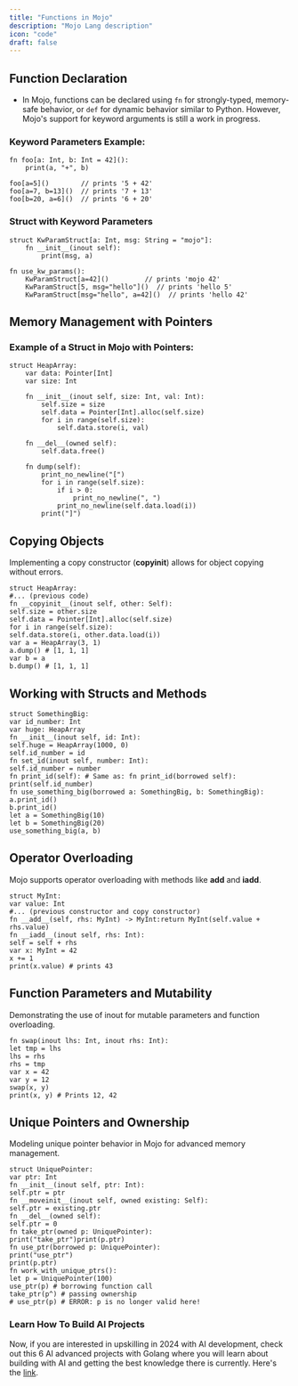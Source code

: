 ```yaml
---
title: "Functions in Mojo"
description: "Mojo Lang description"
icon: "code"
draft: false
---
```


## Function Declaration

- In Mojo, functions can be declared using `fn` for strongly-typed, memory-safe behavior, or `def` for dynamic behavior similar to Python. However, Mojo's support for keyword arguments is still a work in progress.

### Keyword Parameters Example:

```mojo
fn foo[a: Int, b: Int = 42]():
    print(a, "+", b)

foo[a=5]()        // prints '5 + 42'
foo[a=7, b=13]()  // prints '7 + 13'
foo[b=20, a=6]()  // prints '6 + 20'
```

### Struct with Keyword Parameters

```mojo
struct KwParamStruct[a: Int, msg: String = "mojo"]:
    fn __init__(inout self):
        print(msg, a)

fn use_kw_params():
    KwParamStruct[a=42]()         // prints 'mojo 42'
    KwParamStruct[5, msg="hello"]()  // prints 'hello 5'
    KwParamStruct[msg="hello", a=42]()  // prints 'hello 42'
```

## Memory Management with Pointers

### Example of a Struct in Mojo with Pointers:

```mojo
struct HeapArray:
    var data: Pointer[Int]
    var size: Int

    fn __init__(inout self, size: Int, val: Int):
        self.size = size
        self.data = Pointer[Int].alloc(self.size)
        for i in range(self.size):
            self.data.store(i, val)

    fn __del__(owned self):
        self.data.free()

    fn dump(self):
        print_no_newline("[")
        for i in range(self.size):
            if i > 0:
                print_no_newline(", ")
            print_no_newline(self.data.load(i))
        print("]")
```

## Copying Objects

Implementing a copy constructor (**copyinit**) allows for object copying without errors.

```mojo
struct HeapArray:
#... (previous code)
fn __copyinit__(inout self, other: Self):
self.size = other.size
self.data = Pointer[Int].alloc(self.size)
for i in range(self.size):
self.data.store(i, other.data.load(i))
var a = HeapArray(3, 1)
a.dump() # [1, 1, 1]
var b = a
b.dump() # [1, 1, 1]
```

## Working with Structs and Methods

```mojo
struct SomethingBig:
var id_number: Int
var huge: HeapArray
fn __init__(inout self, id: Int):
self.huge = HeapArray(1000, 0)
self.id_number = id
fn set_id(inout self, number: Int):
self.id_number = number
fn print_id(self): # Same as: fn print_id(borrowed self):
print(self.id_number)
fn use_something_big(borrowed a: SomethingBig, b: SomethingBig):
a.print_id()
b.print_id()
let a = SomethingBig(10)
let b = SomethingBig(20)
use_something_big(a, b)
```

## Operator Overloading

Mojo supports operator overloading with methods like **add** and **iadd**.

```mojo
struct MyInt:
var value: Int
#... (previous constructor and copy constructor)
fn __add__(self, rhs: MyInt) -> MyInt:return MyInt(self.value + rhs.value)
fn __iadd__(inout self, rhs: Int):
self = self + rhs
var x: MyInt = 42
x += 1
print(x.value) # prints 43
```

## Function Parameters and Mutability

Demonstrating the use of inout for mutable parameters and function overloading.

```mojo
fn swap(inout lhs: Int, inout rhs: Int):
let tmp = lhs
lhs = rhs
rhs = tmp
var x = 42
var y = 12
swap(x, y)
print(x, y) # Prints 12, 42
```

## Unique Pointers and Ownership

Modeling unique pointer behavior in Mojo for advanced memory management.

```mojo
struct UniquePointer:
var ptr: Int
fn __init__(inout self, ptr: Int):
self.ptr = ptr
fn __moveinit__(inout self, owned existing: Self):
self.ptr = existing.ptr
fn __del__(owned self):
self.ptr = 0
fn take_ptr(owned p: UniquePointer):
print("take_ptr")print(p.ptr)
fn use_ptr(borrowed p: UniquePointer):
print("use_ptr")
print(p.ptr)
fn work_with_unique_ptrs():
let p = UniquePointer(100)
use_ptr(p) # borrowing function call
take_ptr(p^) # passing ownership
# use_ptr(p) # ERROR: p is no longer valid here!
```

### Learn How To Build AI Projects

Now, if you are interested in upskilling in 2024 with AI development, check out this 6 AI advanced projects with Golang where you will learn about building with AI and getting the best knowledge there is currently. Here's the [link](https://akhilsharmatech.gumroad.com/l/zgxqq).
